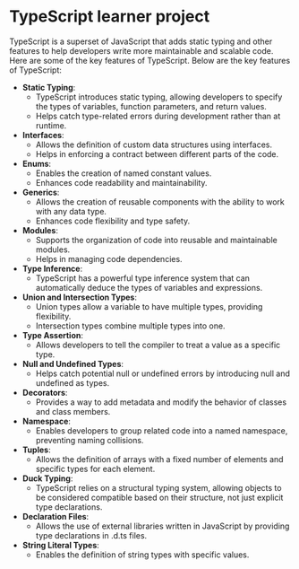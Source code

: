 # TypeScript learner project
TypeScript is a superset of JavaScript that adds static typing and other features to help developers write more maintainable and scalable code. Here are some of the key features of TypeScript. Below are the key features of TypeScript:
- **Static Typing**:
    - TypeScript introduces static typing, allowing developers to specify the types of variables, function parameters, and return values.
    - Helps catch type-related errors during development rather than at runtime.
- **Interfaces**:
    - Allows the definition of custom data structures using interfaces.
    - Helps in enforcing a contract between different parts of the code.
- **Enums**:
    - Enables the creation of named constant values.
    - Enhances code readability and maintainability.
- **Generics**:
    - Allows the creation of reusable components with the ability to work with any data type.
    - Enhances code flexibility and type safety.
- **Modules**:
    - Supports the organization of code into reusable and maintainable modules.
    - Helps in managing code dependencies.
- **Type Inference**:
    - TypeScript has a powerful type inference system that can automatically deduce the types of variables and expressions.
- **Union and Intersection Types**:
    - Union types allow a variable to have multiple types, providing flexibility.
    - Intersection types combine multiple types into one.
- **Type Assertion**:
    - Allows developers to tell the compiler to treat a value as a specific type.
- **Null and Undefined Types**:
    - Helps catch potential null or undefined errors by introducing null and undefined as types.
- **Decorators**:
    - Provides a way to add metadata and modify the behavior of classes and class members.
- **Namespace**:
    - Enables developers to group related code into a named namespace, preventing naming collisions.
- **Tuples**:
    - Allows the definition of arrays with a fixed number of elements and specific types for each element.
- **Duck Typing**:
    - TypeScript relies on a structural typing system, allowing objects to be considered compatible based on their structure, not just explicit type declarations.
- **Declaration Files**:
    - Allows the use of external libraries written in JavaScript by providing type declarations in .d.ts files.
- **String Literal Types**:
    - Enables the definition of string types with specific values.
